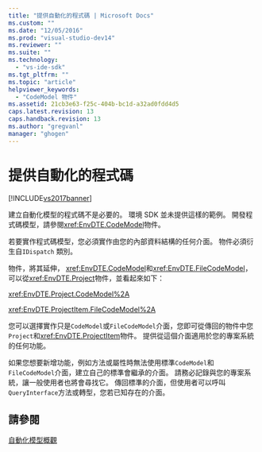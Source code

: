 ```yaml
---
title: "提供自動化的程式碼 | Microsoft Docs"
ms.custom: ""
ms.date: "12/05/2016"
ms.prod: "visual-studio-dev14"
ms.reviewer: ""
ms.suite: ""
ms.technology: 
  - "vs-ide-sdk"
ms.tgt_pltfrm: ""
ms.topic: "article"
helpviewer_keywords: 
  - "CodeModel 物件"
ms.assetid: 21cb3e63-f25c-404b-bc1d-a32ad0fdd4d5
caps.latest.revision: 13
caps.handback.revision: 13
ms.author: "gregvanl"
manager: "ghogen"
---
```

# 提供自動化的程式碼
[!INCLUDE[vs2017banner](../../code-quality/includes/vs2017banner.md)]

建立自動化模型的程式碼不是必要的。  環境 SDK 並未提供這樣的範例。  開發程式碼模型，請參閱<xref:EnvDTE.CodeModel>物件。  
  
 若要實作程式碼模型，您必須實作由您的內部資料結構的任何介面。  物件必須衍生自`IDispatch` 類別。  
  
 物件，將其延伸， <xref:EnvDTE.CodeModel>和<xref:EnvDTE.FileCodeModel>，可以從<xref:EnvDTE.Project>物件，並看起來如下：  
  
 <xref:EnvDTE.Project.CodeModel%2A>  
  
 <xref:EnvDTE.ProjectItem.FileCodeModel%2A>  
  
 您可以選擇實作只是`CodeModel`或`FileCodeModel`介面，您即可從傳回的物件中您`Project`和<xref:EnvDTE.ProjectItem>物件。  提供從這個介面適用於您的專案系統的任何功能。  
  
 如果您想要新增功能，例如方法或屬性時無法使用標準`CodeModel`和`FileCodeModel`介面，建立自己的標準會繼承的介面。  請務必記錄與您的專案系統，讓一般使用者也將會尋找它。  傳回標準的介面，但使用者可以呼叫`QueryInterface`方法或轉型，您若已知存在的介面。  
  
## 請參閱  
 [自動化模型概觀](../../extensibility/internals/automation-model-overview.md)